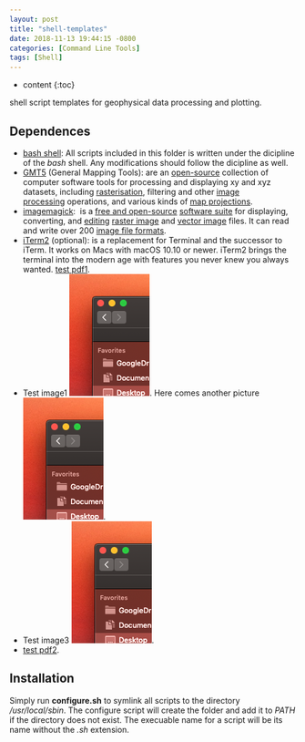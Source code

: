 ```yaml
---
layout: post
title: "shell-templates"
date: 2018-11-13 19:44:15 -0800
categories: [Command Line Tools]
tags: [Shell]
---
```


* content
{:toc}


shell script templates for geophysical data processing and plotting.

## Dependences

* [bash shell](https://www.gnu.org/software/bash/):  All scripts included in this folder is written under the dicipline of the *bash* shell. Any modifications should follow the dicipline as well.
* [GMT5](https://gmt.soest.hawaii.edu) (General Mapping Tools): are an [open-source](https://en.wikipedia.org/wiki/Open-source) collection of computer software tools for processing and displaying xy and xyz datasets, including [rasterisation](https://en.wikipedia.org/wiki/Rasterisation), filtering and other [image processing](https://en.wikipedia.org/wiki/Image_processing) operations, and various kinds of [map projections](https://en.wikipedia.org/wiki/Map_projection).
* [imagemagick](https://www.imagemagick.org/script/index.php):  is a [free and open-source](https://en.wikipedia.org/wiki/Free_and_open-source_software) [software suite](https://en.wikipedia.org/wiki/Software_suite) for displaying, converting, and [editing](https://en.wikipedia.org/wiki/Image_editing) [raster image](https://en.wikipedia.org/wiki/Raster_graphics) and [vector image](https://en.wikipedia.org/wiki/Vector_graphics) files. It can read and write over 200 [image file formats](https://en.wikipedia.org/wiki/Image_file_formats).
* [iTerm2](http://iterm2.com) (optional): is a replacement for Terminal and the successor to iTerm. It works on Macs with macOS 10.10 or newer. iTerm2 brings the terminal into the modern age with features you never knew you always wanted. [test pdf1](/assets/2018-11/test-pdf1.pdf).
* Test image1 ![test image1](/assets/2018-11/test-image1.png). Here comes another picture ![test image2](/assets/2018-11/test-image2.png).
* Test image3 ![test image3](/assets/2018-11/test-image3.png).
* [test pdf2](/assets/2018-11/test-pdf2.pdf).

## Installation

Simply run **configure.sh** to symlink all scripts to the directory */usr/local/sbin*. The configure script will create the folder and add it to *PATH* if the directory does not exist. The execuable name for a script will be its name without the *.sh* extension.

